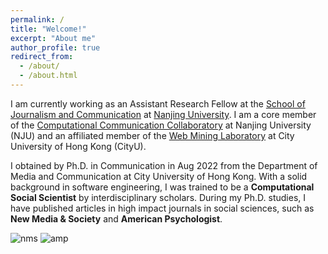 ```yaml
---
permalink: /
title: "Welcome!"
excerpt: "About me"
author_profile: true
redirect_from: 
  - /about/
  - /about.html
---
```


I am currently working as an Assistant Research Fellow at the [School of Journalism and Communication](https://jc.nju.edu.cn/en9/main.htm) at [Nanjing University](https://www.nju.edu.cn/EN/main.htm). I am a core member of the [Computational Communication Collaboratory](https://computational-communication.com/) at Nanjing University (NJU) and an affiliated member of the [Web Mining Laboratory](http://weblab.com.cityu.edu.hk/blog/) at City University of Hong Kong (CityU). 

I obtained by Ph.D. in Communication in Aug 2022 from the Department of Media and Communication at City University of Hong Kong. With a solid background in software engineering, I was trained to be a **Computational Social Scientist** by interdisciplinary scholars. During my Ph.D. studies, I have published articles in high impact journals in social sciences, such as **New Media & Society** and **American Psychologist**. 

![nms](https://user-images.githubusercontent.com/13479560/190389298-a3b1924d-b6aa-4c48-b75a-151f8b40d45e.png)
![amp](https://user-images.githubusercontent.com/13479560/190389308-b3219db8-d264-41fa-9e87-8c6575091f27.png)

<script type='text/javascript' id='clustrmaps' src='//cdn.clustrmaps.com/map_v2.js?cl=ffffff&w=a&t=tt&d=1h3_yqLtidGBKa77va7G0NQLX5vIy9hsyF0ATc-N8GQ'></script>

<!-- <a class="twitter-timeline" href="https://twitter.com/jssyczc?ref_src=twsrc%5Etfw">Recent Tweets by Zhicong Chen</a> <script async src="https://platform.twitter.com/widgets.js" charset="utf-8"></script> -->
